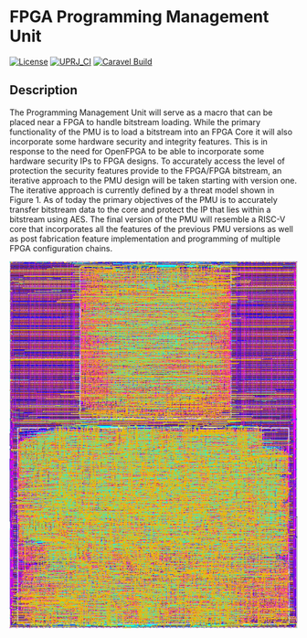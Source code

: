 # FPGA Programming Management Unit

[![License](https://img.shields.io/badge/License-Apache%202.0-blue.svg)](https://opensource.org/licenses/Apache-2.0) [![UPRJ_CI](https://github.com/efabless/caravel_project_example/actions/workflows/user_project_ci.yml/badge.svg)](https://github.com/efabless/caravel_project_example/actions/workflows/user_project_ci.yml) [![Caravel Build](https://github.com/efabless/caravel_project_example/actions/workflows/caravel_build.yml/badge.svg)](https://github.com/efabless/caravel_project_example/actions/workflows/caravel_build.yml)

## Description
The Programming Management Unit will serve as a macro that can be placed near a FPGA to handle bitstream loading. While the primary functionality of the PMU is to load a bitstream into an FPGA Core it will also incorporate some hardware security and integrity features. This is in response to the need for OpenFPGA to be able to incorporate some hardware security IPs to FPGA designs. To accurately access the level of protection the security features provide to the FPGA/FPGA bitstream, an iterative approach to the PMU design will be taken starting with version one. The iterative approach is currently defined by a threat model shown in Figure 1. As of today the primary objectives of the PMU is to accurately transfer bitstream data to the core and protect the IP that lies within a bitstream using AES. The final version of the PMU will resemble a RISC-V core that incorporates all the features of the previous PMU versions as well as post fabrication feature implementation and programming of multiple FPGA configuration chains.

<p>
  <img src="docs/images/Screen Shot 2022-06-08 at 6.35.23 PM.png">
</p>
